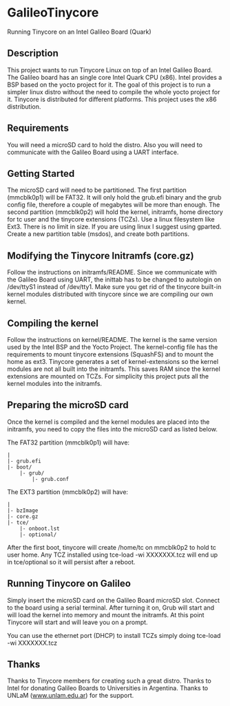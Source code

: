 
# GalileoTinycore
Running Tinycore on an Intel Galileo Board (Quark)

## Description

This project wants to run Tinycore Linux on top of an Intel Galileo Board. The Galileo board has an single core Intel Quark CPU (x86). Intel provides a BSP based on the yocto project for it.
The goal of this project is to run a simpler linux distro without the need to compile the whole yocto project for it.
Tinycore is distributed for different platforms. This project uses the x86 distribution.

## Requirements

You will need a microSD card to hold the distro.
Also you will need to communicate with the Galileo Board using a UART interface. 

## Getting Started

The microSD card will need to be partitioned. The first partition (mmcblk0p1) will be FAT32. It will only hold the grub.efi binary and the grub config file, therefore a couple of megabytes will be more than enough.
The second partition (mmcblk0p2) will hold the kernel, initramfs, home directory for tc user and the tinycore extensions (TCZs).
Use a linux filesystem like Ext3. There is no limit in size.
If you are using linux I suggest using gparted. Create a new partition table (msdos), and create both partitions.

## Modifying the Tinycore Initramfs (core.gz)

Follow the instructions on initramfs/README. Since we communicate with the Galileo Board using UART, the inittab has to be changed to autologin on /dev/ttyS1 instead of /dev/tty1. Make sure you get rid of the tinycore built-in kernel modules distributed with tinycore since we are compiling our own kernel.

## Compiling the kernel

Follow the instructions on kernel/README. The kernel is the same version used by the Intel BSP and the Yocto Project. The kernel-config file has the requirements to mount tinycore extensions (SquashFS) and to mount the home as ext3. 
Tinycore generates a set of kernel-extensions so the kernel modules are not all built into the initramfs. This saves RAM since the kernel extensions are mounted on TCZs. For simplicity this project puts all the kernel modules into the initramfs.

## Preparing the microSD card

Once the kernel is compiled and the kernel modules are placed into the initramfs, you need to copy the files into the microSD card as listed below.

The FAT32 partition (mmcblk0p1) will have:

    |
    |- grub.efi
    |- boot/
        |- grub/
            |- grub.conf 

The EXT3 partition (mmcblk0p2) will have:

    |
    |- bzImage
    |- core.gz
    |- tce/
        |- onboot.lst
        |- optional/

After the first boot, tinycore will create /home/tc on mmcblk0p2 to hold tc user home.
Any TCZ installed using tce-load -wi XXXXXXX.tcz will end up in tce/optional so it will persist after a reboot.

## Running Tinycore on Galileo

Simply insert the microSD card on the Galileo Board microSD slot. Connect to the board using a serial terminal. After turning it on, Grub will start and will load the kernel into memory and mount the initramfs. At this point Tinycore will start and will leave you on a prompt.

You can use the ethernet port (DHCP) to install TCZs simply doing tce-load -wi XXXXXXX.tcz


## Thanks

Thanks to Tinycore members for creating such a great distro.
Thanks to Intel for donating Galileo Boards to Universities in Argentina.
Thanks to UNLaM (www.unlam.edu.ar) for the support.
